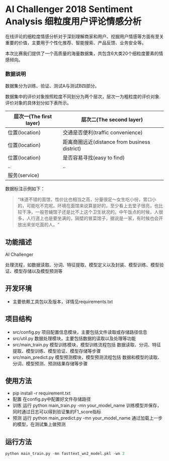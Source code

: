 AI Challenger 2018 Sentiment Analysis 细粒度用户评论情感分析
=========================================

在线评论的细粒度情感分析对于深刻理解商家和用户、挖掘用户情感等方面有至关重要的价值，主要用于个性化推荐、智能搜索、产品反馈、业务安全等。

本次比赛我们提供了一个高质量的海量数据集，共包含6大类20个细粒度要素的情感倾向。

### 数据说明

数据集分为训练、验证、测试A与测试B四部分。

数据集中的评价对象按照粒度不同划分为两个层次，层次一为粗粒度的评价对象. 评价对象的具体划分如下表所示。

层次一(The first layer)	| 层次二(The second layer)
------ | ------
位置(location) | 交通是否便利(traffic convenience)
位置(location) | 距离商圈远近(distance from business district)
位置(location) | 是否容易寻找(easy to find)
.. | ..
服务(service) |


数据标注示例如下：

> “味道不错的面馆，性价比也相当之高，分量很足～女生吃小份，胃口小的，可能吃不完呢。环境在面馆来说算是好的，至少看上去堂子很亮，也比较干净，一般苍蝇馆子还是比不上这个卫生状况的。中午饭点的时候，人很多，人行道上也是要坐满的，隔壁的冒菜馆子，据说是一家，有时候也会开放出来坐吃面的人。“

功能描述
---

AI Challenger

处理流程，如数据读取、分词、特征提取、模型定义以及封装、模型训练、模型验证、模型存储以及模型预测等

开发环境
---

* 主要依赖工具包以及版本，详情见requirements.txt

项目结构
---

* src/config.py 项目配置信息模块，主要包括文件读取或存储路径信息
* src/util.py 数据处理模块，主要包括数据的读取以及处理等功能
* src/main_train.py 模型训练模块，模型训练流程包括 数据读取、分词、特征提取、模型训练、模型验证、模型存储等步骤
* src/main_predict.py 模型预测模块，模型预测流程包括 数据和模型的读取、分词、模型预测、预测结果存储等步骤


使用方法
---

* pip install -r requirement.txt
* 配置 在config.py中配置好文件存储路径
* 训练 运行 python main_train.py -mn your_model_name 训练模型并保存，同时通过日志可以得到验证集的F1_score指标
* 预测 运行 python main_predict.py -mn your_model_name 通过加载上一步的模型，在测试集上做预测

运行方法
---

```py
python main_train.py -mn fasttext_wn2_model.pkl -wn 2
```

